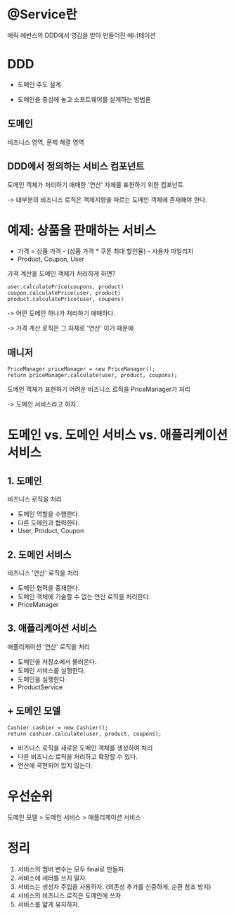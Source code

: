 # @Service란

에릭 에반스의 DDD에서 영감을 받아 만들어진 에너테이션

# DDD

- 도메인 주도 설계

- 도메인을 중심에 놓고 소프트웨어를 설계하는 방법론

## 도메인

비즈니스 영역, 문제 해결 영역

## DDD에서 정의하는 서비스 컴포넌트

도메인 객체가 처리하기 애매한 '연산' 자체를 표현하기 위한 컴포넌트

-> 대부분의 비즈니스 로직은 객체지향을 따르는 도메인 객체에 존재해야 한다.

# 예제: 상품을 판매하는 서비스

- 가격 = 상품 가격 - (상품 가격 * 쿠폰 최대 할인율) - 사용자 마일리지
- Product, Coupon, User

가격 계산을 도메인 객체가 처리하게 하면?

```
user.calculatePrice(coupons, product)
coupon.calculatePrice(user, product)
product.calculatePrice(user, coupons)
```

-> 어떤 도메인 하나가 처리하기 애매하다.

-> 가격 계산 로직은 그 자체로 '연산' 이기 때문에

## 매니저

```
PriceManager priceManager = new PriceManager();
return priceManager.calculate(user, product, coupons);
```

도메인 객체가 표현하기 어려운 비즈니스 로직을 PriceManager가 처리

-> 도메인 서비스라고 하자.

# 도메인 vs. 도메인 서비스 vs. 애플리케이션 서비스
## 1. 도메인

비즈니스 로직을 처리

- 도메인 역할을 수행한다.
- 다른 도메인과 협력한다.
- User, Product, Coupon

## 2. 도메인 서비스

비즈니스 '연산' 로직을 처리

- 도메인 협력을 중재한다.
- 도메인 객체에 기술할 수 없는 연산 로직을 처리한다.
- PriceManager

## 3. 애플리케이션 서비스
애플리케이션 '연산' 로직을 처리

- 도메인을 저장소에서 불러온다.
- 도메인 서비스를 실행한다.
- 도메인을 실행한다.
- ProductService

## + 도메인 모델

```
Cashier cashier = new Cashier();
return cashier.calculate(user, product, coupons);
```

- 비즈니스 로직을 새로운 도메인 객체를 생성하여 처리
- 다른 비즈니스 로직을 처리하고 확장할 수 있다.
- 연산에 국한되어 있지 않는다.

# 우선순위
도메인 모델 > 도메인 서비스 > 애플리케이션 서비스

# 정리
1. 서비스의 멤버 변수는 모두 final로 만들자.
2. 서비스에 세터를 쓰지 말자.
3. 서비스는 생성자 주입을 사용하자. (의존성 추가를 신중하게, 순환 참조 방지)
4. 서비스의 비즈니스 로직은 도메인에 쓰자.
5. 서비스를 얇게 유지하자.
